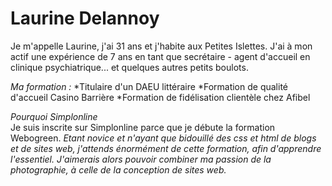 # Laurine Delannoy


Je m'appelle Laurine, j'ai 31 ans et j'habite aux Petites Islettes.
J'ai à mon actif une expérience de 7 ans en tant que secrétaire - agent d'accueil en clinique psychiatrique...
et quelques autres petits boulots. 

_Ma formation :_ 
*Titulaire d'un DAEU littéraire 
*Formation de qualité d'accueil Casino Barrière 
*Formation de fidélisation clientèle chez Afibel 

_Pourquoi Simplonline_  
Je suis inscrite sur Simplonline parce que je débute la formation Webogreen. 
*Etant novice et n'ayant que bidouillé des css et html de blogs et de sites web, j'attends énormément 
de cette formation, afin d'apprendre l'essentiel. J'aimerais alors pouvoir combiner ma passion de la photographie, 
à celle de la conception de sites web.* 


